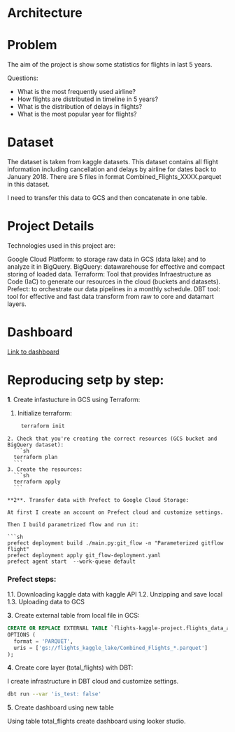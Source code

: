 # Architecture


# Problem

The aim of the project is show some statistics for flights in last 5 years.

Questions:
- What is the most frequently used airline?
- How flights are distributed in timeline in 5 years?
- What is the distribution of delays in flights?
- What is the most popular year for flights?

# Dataset

The dataset is taken from kaggle datasets. This dataset contains all flight information including cancellation and delays by airline for dates back to January 2018. There are 5 files in format Combined_Flights_XXXX.parquet in this dataset.

I need to transfer this data to GCS and then concatenate in one table.

# Project Details

Technologies used in this project are:

Google Cloud Platform: to storage raw data in GCS (data lake) and to analyze it in BigQuery.
BigQuery: datawarehouse for effective and compact storing of loaded data.
Terraform: Tool that provides Infraestructure as Code (IaC) to generate our resources in the cloud (buckets and datasets).
Prefect: to orchestrate our data pipelines in a monthly schedule.
DBT tool: tool for effective and fast data transform from raw to core and datamart layers.

# Dashboard

[Link to dashboard](https://lookerstudio.google.com/u/0/reporting/fdc6d2c5-320f-48e2-be01-8bafb8f00d2b/page/2ikLD?s=onMH9L3L6Lo)

# Reproducing setp by step:

**1**. Create infastucture in GCS using Terraform:

1. Initialize terraform:
	```sh
	 terraform init
  ```
2. Check that you're creating the correct resources (GCS bucket and BigQuery dataset):
    ```sh
    terraform plan
    ```
3. Create the resources:
    ```sh
    terraform apply
    ```

**2**. Transfer data with Prefect to Google Cloud Storage:

At first I create an account on Prefect cloud and customize settings.

Then I build parametrized flow and run it:

```sh
prefect deployment build ./main.py:git_flow -n "Parameterized gitflow flight"
prefect deployment apply git_flow-deployment.yaml
prefect agent start  --work-queue default
```

### Prefect steps:

1.1. Downloading kaggle data with kaggle API
1.2. Unzipping and save local
1.3. Uploading data to GCS


**3**. Create external table from local file in GCS:

```sql
CREATE OR REPLACE EXTERNAL TABLE `flights-kaggle-project.flights_data_all.flights_external`
OPTIONS (
  format = 'PARQUET',
  uris = ['gs://flights_kaggle_lake/Combined_Flights_*.parquet']
);
```

**4**. Create core layer (total_flights) with DBT:

I create infrastructure in DBT cloud and customize settings.

```sh
dbt run --var 'is_test: false'
```

**5**. Create dashboard using new table 

Using table total_flights create dashboard using looker studio.